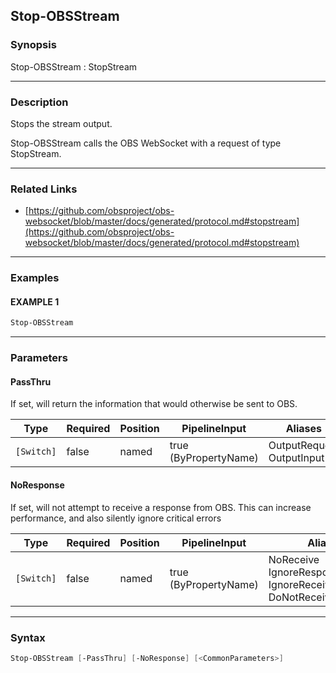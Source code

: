 Stop-OBSStream
--------------




### Synopsis
Stop-OBSStream : StopStream



---


### Description

Stops the stream output.


Stop-OBSStream calls the OBS WebSocket with a request of type StopStream.



---


### Related Links
* [https://github.com/obsproject/obs-websocket/blob/master/docs/generated/protocol.md#stopstream](https://github.com/obsproject/obs-websocket/blob/master/docs/generated/protocol.md#stopstream)





---


### Examples
#### EXAMPLE 1
```PowerShell
Stop-OBSStream
```



---


### Parameters
#### **PassThru**

If set, will return the information that would otherwise be sent to OBS.






|Type      |Required|Position|PipelineInput        |Aliases                      |
|----------|--------|--------|---------------------|-----------------------------|
|`[Switch]`|false   |named   |true (ByPropertyName)|OutputRequest<br/>OutputInput|



#### **NoResponse**

If set, will not attempt to receive a response from OBS.
This can increase performance, and also silently ignore critical errors






|Type      |Required|Position|PipelineInput        |Aliases                                                                |
|----------|--------|--------|---------------------|-----------------------------------------------------------------------|
|`[Switch]`|false   |named   |true (ByPropertyName)|NoReceive<br/>IgnoreResponse<br/>IgnoreReceive<br/>DoNotReceiveResponse|





---


### Syntax
```PowerShell
Stop-OBSStream [-PassThru] [-NoResponse] [<CommonParameters>]
```
